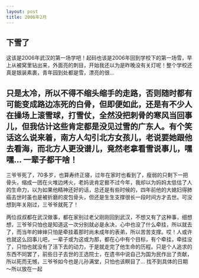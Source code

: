 ```yaml
---
layout: post 
title: 2006年2月
---
```


下雪了
-------
这该是2006年武汉的第一场学吧！起码也该是2006年回到学校下的第一场雪，早上从被窝里钻出来，外面亮的刺目，开始我还以为是昨晚没有关灯呢！整个学校还真是银装素裹，青年园到处都是雪，漂亮的很…

只是太冷，所以不得不缩头缩手的走路，否则随时都有可能变成路边冻死的白骨，但即便如此，还是有不少人在操场上滚雪球，打雪仗，全然没把刺骨的寒风当回事儿，但我估计这些肯定都是没见过雪的广东人。有个笑话这么说来着，南方人勾引北方女孩儿，老说要她跟他去看海，而北方人更没谱儿，竟然老拿看雪说事儿，嘿嘿… 
一辈子都干啥！
--------------
三爷爷死了，70多岁，也算寿终正寝，过年在家时也看到了，瘦弱的只剩下一把骨头，缩成一团在火堆边烤火，老妈说肯定捱不过今年，我却以为妈妈太低估了人的生命力，以为如果他精神还好的话，总还是有些时候的，四年前他的大媳妇得肺癌去世时虽也是被折磨的皮包骨头，但还是生生支撑很长一段时间方才去世。可没想到年关刚过，三爷爷就死了！

两位叔叔都在武汉做事，都在家别过老父刚刚回到武汉，不想又有了这种事，细想想，三爷爷只怕也是知道这一次分别就必是永决，心中也没了什么牵挂，所以就去了，而当年的婶婶只怕是牵挂着那时尚未成年的表弟，所以苦苦支撑。哎！人或许也就这么回事儿吧，一辈子或为这或为那，都在心中有个目标，有个牵挂，牵挂没了，只怕也就没有了活下去的动力，于是就走完了他生命的历程。只是个人追求的 东西不同罢了，前些日子去世的王选院士，在遗书中说自己为国为民作出了贡献，所以死而无憾，三爷爷如今也是儿孙满堂，只怕也该瞑目了…
	找不到具体的日期～所以放在一起
